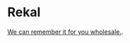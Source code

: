 # Rekal

[We can remember it for you wholesale.](https://en.wikipedia.org/wiki/We_Can_Remember_It_for_You_Wholesale).
